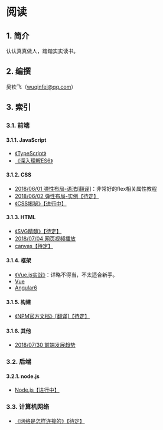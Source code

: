  # 阅读

## 1. 简介

认认真真做人，踏踏实实读书。

## 2. 编撰

吴钦飞（wuqinfei@qq.com）

## 3. 索引

### 3.1. 前端

#### 3.1.1. JavaScript

* [《TypeScript》](./FrontEnd/JavaScript/TypeScript)
* [《深入理解ES6》](./FrontEnd/JavaScript/深入理解ES6)

#### 3.1.2. CSS

* [2018/06/01 弹性布局-语法[翻译]](./blog/2018/06/01.弹性布局-语法.md)：非常好的flex相关属性教程
* [2018/06/02 弹性布局-实例【待定】](./blog/2018/06/02.弹性布局-实例.md)
* [《CSS揭秘》【进行中】](./FrontEnd/CSS/CSS揭秘)


#### 3.1.3. HTML

* [《SVG精髓》【待定】](./FrontEnd/HTML/SVG精髓)
* [2018/07/04 网页视频播放](./blog/2018/07/04.视频播放（包括IE8）.md)
* [canvas【待定】](./FrontEnd/HTML/canvas)

#### 3.1.4. 框架

* [《Vue.js实战》](./FrontEnd/框架/Vue.js实战)：详略不得当，不太适合新手。
* [Vue](./FrontEnd/框架/Vue)
* [Angular6](./FrontEnd/框架/Angular6)

#### 3.1.5. 构建

* [《NPM官方文档》[翻译]【待定】](./FrontEnd/构建/NPM官方文档)

#### 3.1.6. 其他

* [2018/07/30 前端发展趋势](./blog/2018/07/30.前端发展趋势.md)

### 3.2. 后端

#### 3.2.1. node.js

* [Node.js【进行中】](./BackEnd/node/readme.md)

### 3.3. 计算机网络

* [《网络是怎样连接的》【待定】](./网络/网络是怎样连接的)
